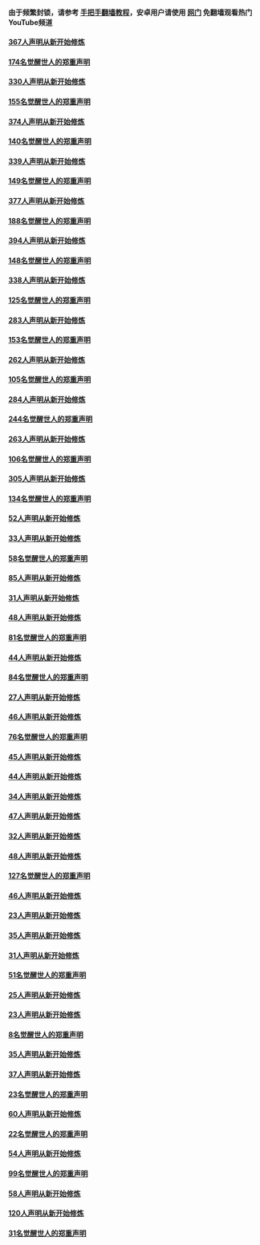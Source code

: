 #### 由于频繁封锁，请参考 [手把手翻墙教程](https://github.com/gfw-breaker/guides/wiki/)，安卓用户请使用 [网门](https://github.com/gfw-breaker/nogfw/blob/master/dl.md?t=06052201) 免翻墙观看热门YouTube频道 

#### [367人声明从新开始修炼](../pages/91/426421.md?t=06052201) 

#### [174名觉醒世人的郑重声明](../pages/91/426420.md?t=06052201) 

#### [330人声明从新开始修炼](../pages/91/426139.md?t=06052201) 

#### [155名觉醒世人的郑重声明](../pages/91/426138.md?t=06052201) 

#### [374人声明从新开始修炼](../pages/91/425811.md?t=06052201) 

#### [140名觉醒世人的郑重声明](../pages/91/425810.md?t=06052201) 

#### [339人声明从新开始修炼](../pages/91/425690.md?t=06052201) 

#### [149名觉醒世人的郑重声明](../pages/91/425689.md?t=06052201) 

#### [377人声明从新开始修炼](../pages/91/424867.md?t=06052201) 

#### [188名觉醒世人的郑重声明](../pages/91/424866.md?t=06052201) 

#### [394人声明从新开始修炼](../pages/91/423914.md?t=06052201) 

#### [148名觉醒世人的郑重声明](../pages/91/423913.md?t=06052201) 

#### [338人声明从新开始修炼](../pages/91/423540.md?t=06052201) 

#### [125名觉醒世人的郑重声明](../pages/91/423539.md?t=06052201) 

#### [283人声明从新开始修炼](../pages/91/423296.md?t=06052201) 

#### [153名觉醒世人的郑重声明](../pages/91/423295.md?t=06052201) 

#### [262人声明从新开始修炼](../pages/91/423004.md?t=06052201) 

#### [105名觉醒世人的郑重声明](../pages/91/423003.md?t=06052201) 

#### [284人声明从新开始修炼](../pages/91/422707.md?t=06052201) 

#### [244名觉醒世人的郑重声明](../pages/91/422706.md?t=06052201) 

#### [263人声明从新开始修炼](../pages/91/422553.md?t=06052201) 

#### [106名觉醒世人的郑重声明](../pages/91/422552.md?t=06052201) 

#### [305人声明从新开始修炼](../pages/91/422153.md?t=06052201) 

#### [134名觉醒世人的郑重声明](../pages/91/422152.md?t=06052201) 

#### [52人声明从新开始修炼](../pages/91/421846.md?t=06052201) 

#### [33人声明从新开始修炼](../pages/91/421804.md?t=06052201) 

#### [58名觉醒世人的郑重声明](../pages/91/421845.md?t=06052201) 

#### [85人声明从新开始修炼](../pages/91/421769.md?t=06052201) 

#### [31人声明从新开始修炼](../pages/91/421763.md?t=06052201) 

#### [48人声明从新开始修炼](../pages/91/421605.md?t=06052201) 

#### [81名觉醒世人的郑重声明](../pages/91/421656.md?t=06052201) 

#### [44人声明从新开始修炼](../pages/91/421544.md?t=06052201) 

#### [84名觉醒世人的郑重声明](../pages/91/421543.md?t=06052201) 

#### [27人声明从新开始修炼](../pages/91/421465.md?t=06052201) 

#### [46人声明从新开始修炼](../pages/91/421454.md?t=06052201) 

#### [76名觉醒世人的郑重声明](../pages/91/421453.md?t=06052201) 

#### [45人声明从新开始修炼](../pages/91/421452.md?t=06052201) 

#### [44人声明从新开始修炼](../pages/91/421422.md?t=06052201) 

#### [34人声明从新开始修炼](../pages/91/421322.md?t=06052201) 

#### [47人声明从新开始修炼](../pages/91/421264.md?t=06052201) 

#### [32人声明从新开始修炼](../pages/91/421225.md?t=06052201) 

#### [48人声明从新开始修炼](../pages/91/421202.md?t=06052201) 

#### [127名觉醒世人的郑重声明](../pages/91/421224.md?t=06052201) 

#### [46人声明从新开始修炼](../pages/91/421203.md?t=06052201) 

#### [23人声明从新开始修炼](../pages/91/421138.md?t=06052201) 

#### [35人声明从新开始修炼](../pages/91/421122.md?t=06052201) 

#### [31人声明从新开始修炼](../pages/91/421081.md?t=06052201) 

#### [51名觉醒世人的郑重声明](../pages/91/421080.md?t=06052201) 

#### [25人声明从新开始修炼](../pages/91/421020.md?t=06052201) 

#### [23人声明从新开始修炼](../pages/91/420884.md?t=06052201) 

#### [8名觉醒世人的郑重声明](../pages/91/420883.md?t=06052201) 

#### [35人声明从新开始修炼](../pages/91/420809.md?t=06052201) 

#### [37人声明从新开始修炼](../pages/91/420766.md?t=06052201) 

#### [23名觉醒世人的郑重声明](../pages/91/420765.md?t=06052201) 

#### [60人声明从新开始修炼](../pages/91/420727.md?t=06052201) 

#### [22名觉醒世人的郑重声明](../pages/91/420726.md?t=06052201) 

#### [54人声明从新开始修炼](../pages/91/420529.md?t=06052201) 

#### [99名觉醒世人的郑重声明](../pages/91/420528.md?t=06052201) 

#### [58人声明从新开始修炼](../pages/91/420198.md?t=06052201) 

#### [120人声明从新开始修炼](../pages/91/420141.md?t=06052201) 

#### [31名觉醒世人的郑重声明](../pages/91/420197.md?t=06052201) 

